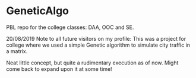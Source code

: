 # GeneticAlgo
PBL repo for the college classes: DAA, OOC and SE.

20/08/2019
Note to all future visitors on my profile:
This was a project for college where we used a simple Genetic algorithm to simulate city traffic in a matrix. 

Neat little concept, but quite a rudimentary execution as of now. Might come back to expand upon it at some time!
